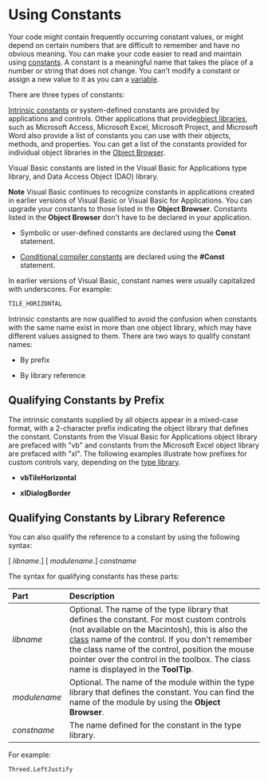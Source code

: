 
# Using Constants

Your code might contain frequently occurring constant values, or might depend on certain numbers that are difficult to remember and have no obvious meaning. You can make your code easier to read and maintain using [constants](b8bdf64f-5920-1ae9-16d0-b26d09524a30.md). A constant is a meaningful name that takes the place of a number or string that does not change. You can't modify a constant or assign a new value to it as you can a [variable](b8bdf64f-5920-1ae9-16d0-b26d09524a30.md).

There are three types of constants:

[Intrinsic constants](b8bdf64f-5920-1ae9-16d0-b26d09524a30.md) or system-defined constants are provided by applications and controls. Other applications that provide[object libraries](b8bdf64f-5920-1ae9-16d0-b26d09524a30.md), such as Microsoft Access, Microsoft Excel, Microsoft Project, and Microsoft Word also provide a list of constants you can use with their objects, methods, and properties. You can get a list of the constants provided for individual object libraries in the [Object Browser](b8bdf64f-5920-1ae9-16d0-b26d09524a30.md).

Visual Basic constants are listed in the Visual Basic for Applications type library, and Data Access Object (DAO) library.

 **Note**  Visual Basic continues to recognize constants in applications created in earlier versions of Visual Basic or Visual Basic for Applications. You can upgrade your constants to those listed in the  **Object Browser**. Constants listed in the **Object Browser** don't have to be declared in your application.



- Symbolic or user-defined constants are declared using the  **Const** statement.
    
- [Conditional compiler constants](b8bdf64f-5920-1ae9-16d0-b26d09524a30.md) are declared using the **#Const** statement.
    

In earlier versions of Visual Basic, constant names were usually capitalized with underscores. For example:



```vb
TILE_HORIZONTAL 

```

Intrinsic constants are now qualified to avoid the confusion when constants with the same name exist in more than one object library, which may have different values assigned to them. There are two ways to qualify constant names:


- By prefix
    
- By library reference
    


## Qualifying Constants by Prefix

The intrinsic constants supplied by all objects appear in a mixed-case format, with a 2-character prefix indicating the object library that defines the constant. Constants from the Visual Basic for Applications object library are prefaced with "vb" and constants from the Microsoft Excel object library are prefaced with "xl". The following examples illustrate how prefixes for custom controls vary, depending on the [type library](b8bdf64f-5920-1ae9-16d0-b26d09524a30.md).




-  **vbTileHorizontal**
    
-  **xlDialogBorder**
    



## Qualifying Constants by Library Reference

You can also qualify the reference to a constant by using the following syntax:

[ _libname_.] [ _modulename_.] _constname_

The syntax for qualifying constants has these parts:



|**Part**|**Description**|
|:-----|:-----|
| _libname_|Optional. The name of the type library that defines the constant. For most custom controls (not available on the Macintosh), this is also the [class](b8bdf64f-5920-1ae9-16d0-b26d09524a30.md) name of the control. If you don't remember the class name of the control, position the mouse pointer over the control in the toolbox. The class name is displayed in the **ToolTip**.|
| _modulename_|Optional. The name of the module within the type library that defines the constant. You can find the name of the module by using the  **Object Browser**.|
| _constname_|The name defined for the constant in the type library.|




For example:




```vb
Threed.LeftJustify 

```

